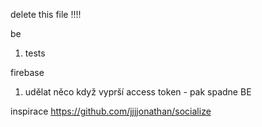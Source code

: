 delete this file !!!!

be
1. tests

firebase
1. udělat něco když vyprší access token - pak spadne BE


inspirace
https://github.com/jjjjonathan/socialize